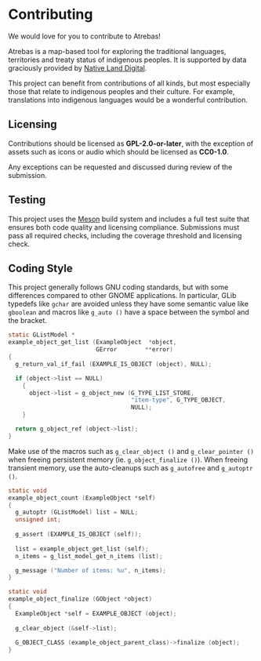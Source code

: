 # Contributing

We would love for you to contribute to Atrebas!

Atrebas is a map-based tool for exploring the traditional languages, territories
and treaty status of indigenous peoples. It is supported by data graciously
provided by [Native Land Digital][nativeland].

This project can benefit from contributions of all kinds, but most especially
those that relate to indigenous peoples and their culture. For example,
translations into indigenous languages would be a wonderful contribution.


## Licensing

Contributions should be licensed as **GPL-2.0-or-later**, with the exception of
assets such as icons or audio which should be licensed as **CC0-1.0**.

Any exceptions can be requested and discussed during review of the submission.


## Testing

This project uses the [Meson][meson] build system and includes a full test suite
that ensures both code quality and licensing compliance. Submissions must pass
all required checks, including the coverage threshold and licensing check.


## Coding Style

This project generally follows GNU coding standards, but with some differences
compared to other GNOME applications. In particular, GLib typedefs like `gchar`
are avoided unless they have some semantic value like `gboolean` and macros like
`g_auto ()` have a space between the symbol and the bracket.

```c
static GListModel *
example_object_get_list (ExampleObject  *object,
                         GError        **error)
{
  g_return_val_if_fail (EXAMPLE_IS_OBJECT (object), NULL);

  if (object->list == NULL)
    {
      object->list = g_object_new (G_TYPE_LIST_STORE,
                                   "item-type", G_TYPE_OBJECT,
                                   NULL);
    }

  return g_object_ref (object->list);
}
```

Make use of the macros such as `g_clear_object ()` and `g_clear_pointer ()` when
freeing persistent memory (ie. `g_object_finalize ()`). When freeing transient
memory, use the auto-cleanups such as `g_autofree` and `g_autoptr ()`.

```c
static void
example_object_count (ExampleObject *self)
{
  g_autoptr (GListModel) list = NULL;
  unsigned int;
  
  g_assert (EXAMPLE_IS_OBJECT (self));
  
  list = example_object_get_list (self);
  n_items = g_list_model_get_n_items (list);

  g_message ("Number of items: %u", n_items);
}

static void
example_object_finalize (GObject *object)
{
  ExampleObject *self = EXAMPLE_OBJECT (object);
  
  g_clear_object (&self->list);
  
  G_OBJECT_CLASS (example_object_parent_class)->finalize (object);
}
```


[meson]: https://mesonbuild.com/
[nativeland]: https://native-land.ca

